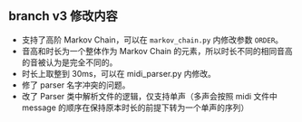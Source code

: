 ## branch v3 修改内容

*   支持了高阶 Markov Chain，可以在 `markov_chain.py` 内修改参数 `ORDER`。
*   音高和时长为一个整体作为 Markov Chain 的元素，所以时长不同的相同音高的音被认为是完全不同的。
*   时长上取整到 30ms，可以在 midi_parser.py 内修改。
*   修了 parser 名字冲突的问题。
*   改了 Parser 类中解析文件的逻辑，仅支持单声（多声会按照 midi 文件中 message 的顺序在保持原本时长的前提下转为一个单声的序列）